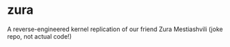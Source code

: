 # zura
A reverse-engineered kernel replication of our friend Zura Mestiashvili (joke repo, not actual code!)
